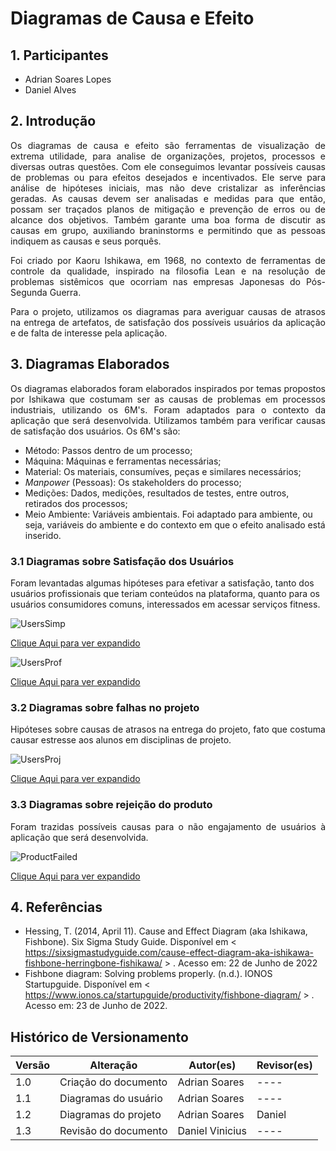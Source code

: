 # Diagramas de Causa e Efeito

## 1. Participantes

- Adrian Soares Lopes
- Daniel Alves

## 2. Introdução

<p style="text-align: justify;">
Os diagramas de causa e efeito são ferramentas de visualização de extrema utilidade, para analise de organizações, projetos, processos e diversas outras questões. Com ele conseguimos levantar possíveis causas de problemas ou para efeitos desejados e incentivados. Ele serve para análise de hipóteses iniciais, mas não deve cristalizar as inferências geradas. As causas devem ser analisadas e medidas para que então, possam ser traçados planos de mitigação e prevenção de erros ou de alcance dos objetivos. Também garante uma boa forma de discutir as causas em grupo, auxiliando braninstorms e permitindo que as pessoas indiquem as causas e seus porquês.
</p>

<p style="text-align: justify;">
Foi criado por Kaoru Ishikawa, em 1968, no contexto de ferramentas de controle da qualidade, inspirado na filosofia Lean e na resolução de problemas sistêmicos que ocorriam nas empresas Japonesas do Pós-Segunda Guerra.
</p>

<p style="text-align: justify;">
Para o projeto, utilizamos os diagramas para averiguar causas de atrasos na entrega de artefatos, de satisfação dos possíveis usuários da aplicação e de falta de interesse pela aplicação.
</p>

## 3. Diagramas Elaborados

<p style="text-align: justify;">
Os diagramas elaborados foram elaborados inspirados por temas propostos por Ishikawa que costumam ser as causas de problemas em processos industriais, utilizando os 6M's. Foram adaptados para o contexto da aplicação que será desenvolvida. Utilizamos também para verificar causas de satisfação dos usuários. Os 6M's são:
</p>

- Método: Passos dentro de um processo;
- Máquina: Máquinas e ferramentas necessárias;
- Material: Os materiais, consumíves, peças e similares necessários;
- _Manpower_ (Pessoas): Os stakeholders do processo;
- Medições: Dados, medições, resultados de testes, entre outros, retirados dos processos;
- Meio Ambiente: Variáveis ambientais. Foi adaptado para ambiente, ou seja, variáveis do ambiente e do contexto em que o efeito analisado está inserido.

### 3.1 Diagramas sobre Satisfação dos Usuários

<p style="text-align: justify;">

Foram levantadas algumas hipóteses para efetivar a satisfação, tanto dos usuários profissionais que teriam conteúdos na plataforma, quanto para os usuários consumidores comuns, interessados em acessar serviços fitness.

</p>

![UsersSimp](../../../assets/causaefeito/Cause_And_Effect_PROFISS.svg)

<a href="https://svgshare.com/s/iah.svg"> Clique Aqui para ver expandido </a>

![UsersProf](../../../assets/causaefeito/Cause_And_Effect_USER.svg)

<a href="https://svgur.com/i/iag.svg"> Clique Aqui para ver expandido </a>

### 3.2 Diagramas sobre falhas no projeto

<p style="text-align: justify;">
Hipóteses sobre causas de atrasos na entrega do projeto, fato que costuma causar estresse aos alunos em disciplinas de projeto.
</p>

![UsersProj](../../../assets/causaefeito/Cause_And_Effect%20_PROJ.svg)

<a href="https://svgshare.com/s/iag.svg"> Clique Aqui para ver expandido </a>

### 3.3 Diagramas sobre rejeição do produto

<p style="text-align: justify;">
Foram trazidas possíveis causas para o não engajamento de usuários à aplicação que será desenvolvida.
</p>

![ProductFailed](../../../assets/causaefeito/Cause_And_Effect_BAD_PRODUCT.svg)

<a href="https://svgur.com/i/ib2.svg"> Clique Aqui para ver expandido </a>

## 4. Referências

- Hessing, T. (2014, April 11). Cause and Effect Diagram (aka Ishikawa, Fishbone). Six Sigma Study Guide. Disponível em < https://sixsigmastudyguide.com/cause-effect-diagram-aka-ishikawa-fishbone-herringbone-fishikawa/ > . Acesso em: 22 de Junho de 2022
- Fishbone diagram: Solving problems properly. (n.d.). IONOS Startupguide. Disponível em < https://www.ionos.ca/startupguide/productivity/fishbone-diagram/ > . Acesso em: 23 de Junho de 2022.

## Histórico de Versionamento

| Versão | Alteração            | Autor(es)       | Revisor(es) |
| ------ | -------------------- | --------------- | ----------- |
| 1.0    | Criação do documento | Adrian Soares   | ----        |
| 1.1    | Diagramas do usuário | Adrian Soares   | ----        |
| 1.2    | Diagramas do projeto | Adrian Soares   | Daniel      |
| 1.3    | Revisão do documento | Daniel Vinicius | ----        |

